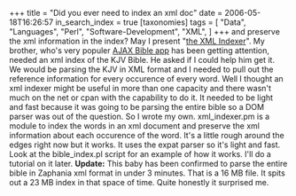 +++
title = "Did you ever need to index an xml doc"
date = 2006-05-18T16:26:57
in_search_index = true
[taxonomies]
tags = [
	"Data",
	"Languages",
	"Perl",
	"Software-Development",
	"XML",
]
+++
and preserve the xml information in the index? May I present "<a href="http://jeremy.marzhillstudios.com/personal/xml_indexer.zip">the XML Indexer</a>". My brother, who's very populer <a href="http://www.walljm.com/bible/">AJAX Bible app</a> has been getting attention, needed an xml index of the KJV Bible. He asked if I could help him get it. We would be parsing the KJV in XML format and I needed to pull out the reference information for every occurence of every word. Well I thought an xml indexer might be useful in more than one capacity and there wasn't much on the net or cpan with the capability to do it. It needed to be light and fast because it was going to be parsing the entire bible so a DOM parser was out of the question. So I wrote my own. xml_indexer.pm is a module to index the words in an xml document and preserve the xml information about each occurence of the word. It's a little rough around the edges right now but it works. It uses the expat parser so it's light and fast. Look at the bible_index.pl script for an example of how it works. I'll do a tutorial on it later. <strong>Update:</strong> This baby has been confirmed to parse the entire bible in Zaphania xml format in under 3 minutes. That is a 16 MB file. It spits out a 23 MB index in that space of time. Quite honestly it surprised me. 
